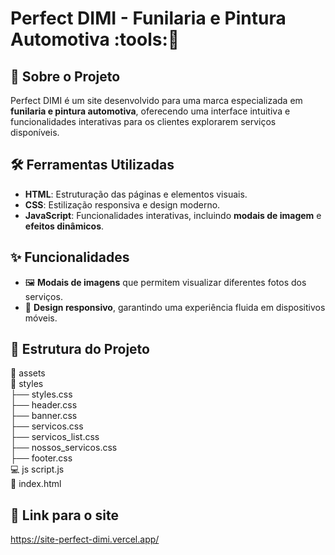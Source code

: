 # Perfect DIMI - Funilaria e Pintura Automotiva :tools::red_car:  

## :pushpin: Sobre o Projeto  
Perfect DIMI é um site desenvolvido para uma marca especializada em **funilaria e pintura automotiva**, oferecendo uma interface intuitiva e funcionalidades interativas para os clientes explorarem serviços disponíveis.  

## 🛠️ Ferramentas Utilizadas  
- **HTML**: Estruturação das páginas e elementos visuais.  
- **CSS**: Estilização responsiva e design moderno.  
- **JavaScript**: Funcionalidades interativas, incluindo **modais de imagem** e **efeitos dinâmicos**.  

## :sparkles: Funcionalidades    
- 🖼️ **Modais de imagens** que permitem visualizar diferentes fotos dos serviços.  
- 📱 **Design responsivo**, garantindo uma experiência fluida em dispositivos móveis.  
 
## :open_file_folder: Estrutura do Projeto  
:file_folder: assets 
<br/>:file_folder: styles 
<br/>├── styles.css 
<br/>├── header.css 
<br/>├── banner.css 
<br/>├── servicos.css 
<br/>├── servicos_list.css 
<br/>├── nossos_servicos.css 
<br/>├── footer.css 
<br/> 💻 js script.js 
<br/>:page_facing_up: index.html

## :rocket: Link para o site 
https://site-perfect-dimi.vercel.app/
